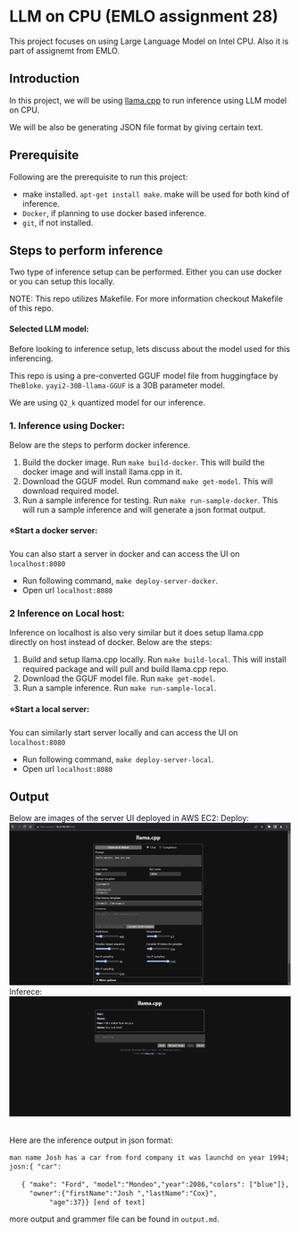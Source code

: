 # LLM on CPU (EMLO assignment 28)
This project focuses on using Large Language Model on Intel CPU. Also it is part of assignemt from EMLO.

## Introduction
In this project, we will be using [llama.cpp](https://github.com/ggerganov/llama.cpp) to run inference using LLM model on CPU. 

We will be also be generating JSON file format by giving certain text.

## Prerequisite
Following are the prerequisite to run this project:
- make installed. `apt-get install make`. make will be used for both kind of inference.
- `Docker`, if planning to use docker based inference.
- `git`, if not installed.

## Steps to perform inference
Two type of inference setup can be performed. Either you can use docker or you can setup this locally.

NOTE: This repo utilizes Makefile. For more information checkout Makefile of this repo.

#### Selected LLM model:
Before looking to inference setup, lets discuss about the model used for this inferencing.

This repo is using a pre-converted GGUF model file from huggingface by `TheBloke`. `yayi2-30B-llama-GGUF` is a 30B parameter model.

We are using `Q2_k` quantized model for our inference.

### 1. Inference using Docker:
Below are the steps to perform docker inference.
1. Build the docker image. Run `make build-docker`. This will build the docker image and will install llama.cpp in it.
2. Download the GGUF model. Run command `make get-model`. This will download required model.
3. Run a sample inference for testing. Run `make run-sample-docker`. This will run a sample inference and will generate a json format output.

#### ⭐Start a docker server:
You can also start a server in docker and can access the UI on `localhost:8080`
- Run following command, `make deploy-server-docker`.
- Open url `localhost:8080`

### 2 Inference on Local host:
Inference on localhost is also very similar but it does setup llama.cpp directly on host instead of docker. Below are the steps:
1. Build and setup llama.cpp locally. Run `make build-local`. This will install required package and will pull and build llama.cpp repo.
2. Download the GGUF model file. Run `make get-model`.
3. Run a sample inference. Run `make run-sample-local`. 

#### ⭐Start a local server:
You can similarly start server locally and can access the UI on `localhost:8080`
- Run following command, `make deploy-server-local`.
- Open url `localhost:8080`

## Output
Below are images of the server UI deployed in AWS EC2:
Deploy:
<img src="output_image/deploy.PNG" alt= “” width="" height="">
Inferece:
<img src="output_image/inference.PNG" alt= “” width="" height="">

<br>
Here are the inference output in json format:

```
man name Josh has a car from ford company it was launchd on year 1994; josn:{ "car": 

   { "make": "Ford", "model":"Mondeo","year":2086,"colors": ["blue"]},
     "owner":{"firstName":"Josh ","lastName":"Cox}",
          "age":37}} [end of text]
```
more output and grammer file can be found in `output.md`.
